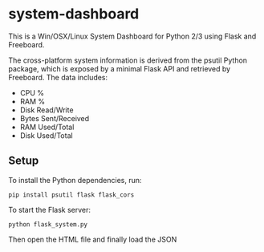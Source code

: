 # system-dashboard
This is a Win/OSX/Linux System Dashboard for Python 2/3 using Flask and Freeboard.

The cross-platform system information is derived from the psutil Python package, which is exposed by a minimal Flask API and retrieved by Freeboard. The data includes:

* CPU %
* RAM %
* Disk Read/Write
* Bytes Sent/Received
* RAM Used/Total
* Disk Used/Total

## Setup
To install the Python dependencies, run:

`pip install psutil flask flask_cors`

To start the Flask server:

`python flask_system.py`

Then open the HTML file and finally load the JSON
